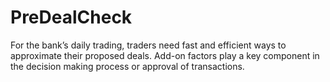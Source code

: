 # PreDealCheck
For the bank’s daily trading, traders need fast and efficient ways to approximate their proposed deals. Add-on factors play a key component in the decision making process or approval of transactions. 
